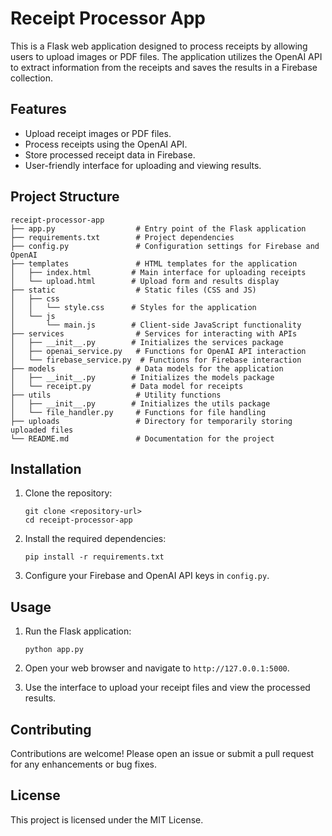 # Receipt Processor App

This is a Flask web application designed to process receipts by allowing users to upload images or PDF files. The application utilizes the OpenAI API to extract information from the receipts and saves the results in a Firebase collection.

## Features

- Upload receipt images or PDF files.
- Process receipts using the OpenAI API.
- Store processed receipt data in Firebase.
- User-friendly interface for uploading and viewing results.

## Project Structure

```
receipt-processor-app
├── app.py                  # Entry point of the Flask application
├── requirements.txt        # Project dependencies
├── config.py               # Configuration settings for Firebase and OpenAI
├── templates               # HTML templates for the application
│   ├── index.html         # Main interface for uploading receipts
│   └── upload.html        # Upload form and results display
├── static                  # Static files (CSS and JS)
│   ├── css
│   │   └── style.css      # Styles for the application
│   └── js
│       └── main.js        # Client-side JavaScript functionality
├── services                # Services for interacting with APIs
│   ├── __init__.py        # Initializes the services package
│   ├── openai_service.py   # Functions for OpenAI API interaction
│   └── firebase_service.py  # Functions for Firebase interaction
├── models                  # Data models for the application
│   ├── __init__.py        # Initializes the models package
│   └── receipt.py         # Data model for receipts
├── utils                   # Utility functions
│   ├── __init__.py        # Initializes the utils package
│   └── file_handler.py     # Functions for file handling
├── uploads                 # Directory for temporarily storing uploaded files
└── README.md               # Documentation for the project
```

## Installation

1. Clone the repository:
   ```
   git clone <repository-url>
   cd receipt-processor-app
   ```

2. Install the required dependencies:
   ```
   pip install -r requirements.txt
   ```

3. Configure your Firebase and OpenAI API keys in `config.py`.

## Usage

1. Run the Flask application:
   ```
   python app.py
   ```

2. Open your web browser and navigate to `http://127.0.0.1:5000`.

3. Use the interface to upload your receipt files and view the processed results.

## Contributing

Contributions are welcome! Please open an issue or submit a pull request for any enhancements or bug fixes.

## License

This project is licensed under the MIT License.